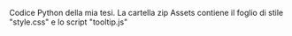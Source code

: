 Codice Python della mia tesi.
La cartella zip Assets contiene il foglio di stile "style.css" e lo script "tooltip.js"
